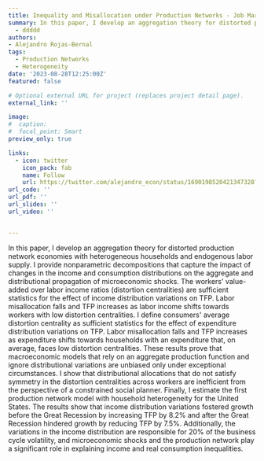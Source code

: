 ```yaml
---
title: Inequality and Misallocation under Production Networks - Job Market Paper
summary: In this paper, I develop an aggregation theory for distorted production network economies with heterogeneous households and endogenous labor supply. I provide nonparametric decompositions that capture the impact of changes in the income and consumption distributions on the aggregate and distributional propagation of microeconomic shocks. The workers' value-added over labor income ratios (distortion centralities) are sufficient statistics for the effect of income distribution variations on TFP. Labor misallocation falls and TFP increases as labor income shifts towards workers with low distortion centralities. I define consumers' average distortion centrality as sufficient statistics for the effect of expenditure distribution variations on TFP. Labor misallocation falls and TFP increases as expenditure shifts towards households with an expenditure that, on average, faces low distortion centralities. These results prove that macroeconomic models that rely on an aggregate production function and ignore distributional variations are unbiased only under exceptional circumstances. I show that distributional allocations that do not satisfy symmetry in the distortion centralities across workers are inefficient from the perspective of a constrained social planner. Finally, I estimate the first production network model with household heterogeneity for the United States. The results show that income distribution variations fostered growth before the Great Recession by increasing TFP by 8.2% and after the Great Recession hindered growth by reducing TFP by 7.5%. Additionally, the variations in the income distribution are responsible for 20% of the business cycle volatility, and microeconomic shocks and the production network play a significant role in explaining income and real consumption inequalities. 
  - ddddd
authors:
- Alejandro Rojas-Bernal
tags:
  - Production Networks
  - Heterogeneity
date: '2023-08-28T12:25:00Z'
featured: false

# Optional external URL for project (replaces project detail page).
external_link: ''

image:
#  caption: 
#  focal_point: Smart
preview_only: true

links:
  - icon: twitter
    icon_pack: fab
    name: Follow
    url: https://twitter.com/alejandro_econ/status/1690198520421347328?s=20
url_code: ''
url_pdf: ''
url_slides: ''
url_video: ''


---
```


In this paper, I develop an aggregation theory for distorted production network economies with heterogeneous households and endogenous labor supply. I provide nonparametric decompositions that capture the impact of changes in the income and consumption distributions on the aggregate and distributional propagation of microeconomic shocks. The workers' value-added over labor income ratios (distortion centralities) are sufficient statistics for the effect of income distribution variations on TFP. Labor misallocation falls and TFP increases as labor income shifts towards workers with low distortion centralities. I define consumers' average distortion centrality as sufficient statistics for the effect of expenditure distribution variations on TFP. Labor misallocation falls and TFP increases as expenditure shifts towards households with an expenditure that, on average, faces low distortion centralities. These results prove that macroeconomic models that rely on an aggregate production function and ignore distributional variations are unbiased only under exceptional circumstances. I show that distributional allocations that do not satisfy symmetry in the distortion centralities across workers are inefficient from the perspective of a constrained social planner. Finally, I estimate the first production network model with household heterogeneity for the United States. The results show that income distribution variations fostered growth before the Great Recession by increasing TFP by 8.2% and after the Great Recession hindered growth by reducing TFP by 7.5%. Additionally, the variations in the income distribution are responsible for 20% of the business cycle volatility, and microeconomic shocks and the production network play a significant role in explaining income and real consumption inequalities.
